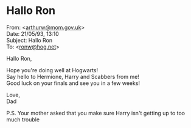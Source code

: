 # Hallo Ron  
From: <[arthurw@mom.gov.uk](mailto:arthurw@mom.gov.uk)>  
Date: 21/05/93, 13:10  
Subject: Hallo Ron  
To: <[ronw@hog.net](mailto:ronw@hog.net)>  
  
Hallo Ron,  
  
Hope you're doing well at Hogwarts!  
Say hello to Hermione, Harry and Scabbers from me!  
Good luck on your finals and see you in a few weeks!  
  
Love,  
Dad  
  
P.S. Your mother asked that you make sure Harry isn't getting up to too much trouble  
  
